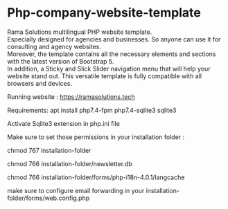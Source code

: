# Php-company-website-template
Rama Solutions multilingual PHP website template.\
Especially designed for agencies and businesses. So anyone can use it for consulting and agency websites.\
Moreover, the template contains all the necessary elements and sections with the latest version of Bootstrap 5.\
In addition, a Sticky and Slick Slider navigation menu that will help your website stand out. This versatile template is fully compatible with all browsers and devices.

Running website : https://ramasolutions.tech

Requirements:
apt install php7.4-fpm php7.4-sqlite3 sqlite3

Activate Sqlite3 extension in php.ini file

Make sure to set those permissions in your installation folder :

chmod 767 installation-folder

chmod 766 installation-folder/newsletter.db

chmod 766 installation-folder/forms/php-i18n-4.0.1/langcache

make sure to configure email forwarding in your installation-folder/forms/web.config.php
